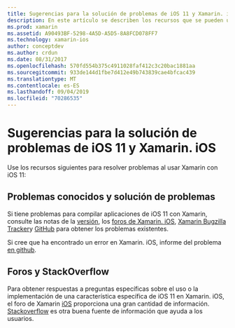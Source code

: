 ```yaml
---
title: Sugerencias para la solución de problemas de iOS 11 y Xamarin. iOS
description: En este artículo se describen los recursos que se pueden usar para solucionar problemas al desarrollar aplicaciones de Xamarin. iOS. Se describen los informes de errores, las notas de la versión, el blog de las versiones de Xamarin y las opciones de soporte técnico.
ms.prod: xamarin
ms.assetid: A90493BF-5298-4A5D-A5D5-8A8FCD078FF7
ms.technology: xamarin-ios
author: conceptdev
ms.author: crdun
ms.date: 08/31/2017
ms.openlocfilehash: 570fd554b375c4911028faf412c3c20bac1881aa
ms.sourcegitcommit: 933de144d1fbe7d412e49b743839cae4bfcac439
ms.translationtype: MT
ms.contentlocale: es-ES
ms.lasthandoff: 09/04/2019
ms.locfileid: "70286535"
---
```

# <a name="troubleshooting-tips-for-ios-11-and-xamarinios"></a>Sugerencias para la solución de problemas de iOS 11 y Xamarin. iOS

Use los recursos siguientes para resolver problemas al usar Xamarin con iOS 11:

## <a name="known-issues-and-troubleshooting"></a>Problemas conocidos y solución de problemas

Si tiene problemas para compilar aplicaciones de iOS 11 con Xamarin, consulte las notas de la [versión](https://docs.microsoft.com/xamarin/ios/release-notes/), los [foros de Xamarin. iOS](https://forums.xamarin.com/categories/ios), [Xamarin Bugzilla Tracker](https://bugzilla.xamarin.com/query.cgi?product=iOS)y [GitHub](https://github.com/xamarin/xamarin-macios/issues) para obtener los problemas existentes.

Si cree que ha encontrado un error en Xamarin. iOS, informe del problema [en github](https://github.com/xamarin/xamarin-macios/issues).

## <a name="forums-and-stackoverflow"></a>Foros y StackOverflow

Para obtener respuestas a preguntas específicas sobre el uso o la implementación de una característica específica de iOS 11 en Xamarin. iOS, el foro de Xamarin [iOS](http://forums.xamarin.com/categories/ios) proporciona una gran cantidad de información. [Stackoverflow](https://stackoverflow.com/search?tab=newest&q=xamarin) es otra buena fuente de información que ayuda a los usuarios.

